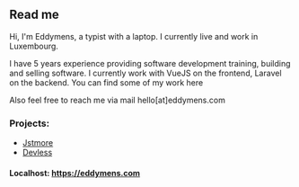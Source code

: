 
## Read me

Hi, I'm Eddymens, a typist with a laptop. I currently live and work in Luxembourg.

I have 5 years experience providing software development training, building and selling software. I currently work with VueJS on the frontend, Laravel on the backend. You can find some of my work here

Also feel free to reach me via mail hello[at]eddymens.com

### Projects:

- <a href="https://www.jstmore.com/" target="_blank">Jstmore</a>
- <a href="https://platform.devless.io/" target="_blank">Devless</a>

#### Localhost: https://eddymens.com
